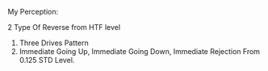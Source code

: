 My Perception: 

2 Type Of Reverse from HTF level
1. Three Drives Pattern
2. Immediate Going Up, Immediate Going Down, Immediate Rejection From 0.125 STD Level.